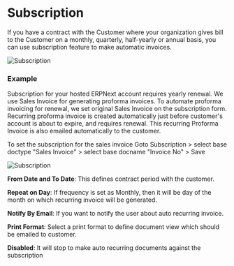 <!-- add-breadcrumbs -->

# Subscription

If you have a contract with the Customer where your organization gives bill to the Customer on a monthly, quarterly, half-yearly or annual basis, you can use subscription feature to make automatic invoices.

<img class="screenshot" alt="Subscription" src="{{docs_base_url}}/assets/img/subscription/subscription.png">

### Example

Subscription for your hosted ERPNext account requires yearly renewal. We use Sales Invoice for generating proforma invoices. To automate proforma invoicing for renewal, we set original Sales Invoice on the subscription form. Recurring proforma invoice is created automatically just before customer's account is about to expire, and requires renewal. This recurring Proforma Invoice is also emailed automatically to the customer.

To set the subscription for the sales invoice
Goto Subscription > select base doctype "Sales Invoice" > select base docname "Invoice No" > Save

<img class="screenshot" alt="Subscription" src="{{docs_base_url}}/assets/img/subscription/subscription.gif">

**From Date and To Date**: This defines contract period with the customer.

**Repeat on Day**: If frequency is set as Monthly, then it will be day of the month on which recurring invoice will be generated.

**Notify By Email**: If you want to notify the user about auto recurring invoice.

**Print Format**: Select a print format to define document view which should be emailed to customer.

**Disabled**: It will stop to make auto recurring documents against the subscription